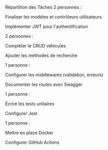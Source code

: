 Répartition des Tâches
2 personnes :

Finaliser les modèles et contrôleurs utilisateurs

Implémenter JWT pour l'authentification

2 personnes :

Compléter le CRUD véhicules

Ajouter les méthodes de recherche

1 personne :

Configurer les middlewares (validation, erreurs)

Documenter les routes avec Swagger

1 personne :

Écrire les tests unitaires

Configurer Jest

1 personne :

Mettre en place Docker

Configurer GitHub Actions